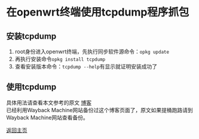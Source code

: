 # 在openwrt终端使用tcpdump程序抓包        

## 安装tcpdump     
1. root身份进入openwrt终端，先执行同步软件源命令：`opkg update`
2. 再执行安装命令`opkg install tcpdump`
3. 查看安装版本命令：`tcpdump --help`有显示就证明安装成功了

## 使用tcpdump
具体用法请查看本文参考的原文 [博客](https://www.linuxidc.com/Linux/2018-07/153287.htm)          
已经利用Wayback Machine网站备份过这个博客页面了，原文如果提桶跑路请到Wayback Machine网站查看备份。     


[返回主页](../README.md)    
